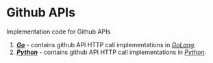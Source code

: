 # Github APIs
Implementation code for Github APIs
1. [**_Go_**](https://github.com/sandeshsalunkhegh/github_apis/tree/main/go) - contains github API HTTP call implementations in [_GoLang_](https://go.dev/).
2. [**_Python_**](https://github.com/sandeshsalunkhegh/github_apis/tree/main/python) - contains github API HTTP call implementations in [_Python_](https://www.python.org/).
